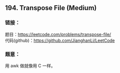 ## 194. Transpose File (Medium)

### **链接**：
题目：https://leetcode.com/problems/transpose-file/  
代码(github)：https://github.com/JianghanLi/LeetCode

### **题意**：

用 awk 做就像用 C 一样。
